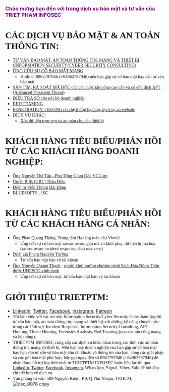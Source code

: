 ### <span style="color:purple">Chào mừng bạn đến với trang dịch vụ bảo mật và tư vấn của TRIET PHAM INFOSEC</span>

# <span style="font-family:Times New Roman">CÁC DỊCH VỤ BẢO MẬT & AN TOÀN THÔNG TIN</span>:
* <span style="font-family:Times New Roman">[TƯ VẤN BẢO MẬT, AN TOÀN THÔNG TIN, MẠNG VÀ THIẾT BỊ (INFORMATION SECURITY/CYBER SECURITY CONSULTING)]()</span>
* <span style="font-family:Times New Roman">[ỨNG CỨU SỰ CỐ BẢO MẬT MẠNG](https://trietptm.github.io/service/Incident_Response_Forensics)</span>
  * <span style="font-family:Times New Roman">Hotline: 0962797946 (+84962797946) nếu bạn gặp sự cố bảo mật hay cần tư vấn bảo mật</span>
* <span style="font-family:Times New Roman">[SĂN TÌM, RÀ SOÁT MÃ ĐỘC của các cuộc tấn công cao cấp và có chủ đích APT (Advanced Persistent Threat)](https://trietptm.github.io/service/Threat_Hunting)</span>
* <span style="font-family:Times New Roman">[ĐIỀU TRA SỐ cho nội bộ doanh nghiệp]()</span>
* <span style="font-family:Times New Roman">[RED TEAMING]()</span>
* <span style="font-family:Times New Roman">[PENETRATION TESTING cho hệ thống hạ tầng, dịch vụ và website]()</span>
* <span style="font-family:Times New Roman">DỊCH VỤ KHÁC:</span>
  * <span style="font-family:Times New Roman">[Xóa dữ liệu trọn vẹn và an toàn cho các thiết bị]()</span>

# <span style="font-family:Times New Roman">KHÁCH HÀNG TIÊU BIỂU/PHẢN HỒI TỪ CÁC KHÁCH HÀNG DOANH NGHIỆP</span>:
* <span style="font-family:Times New Roman">[Ông Nguyễn Thế Tân - Phó Tổng Giám Đốc VCCorp](https://www.slideshare.net/slideshow/embed_code/key/AGjVNZ4vKbPLxT)</span>
* <span style="font-family:Times New Roman">[Uncle Bills (UBL) Thảo Điền](https://uncle-bills.vn/)</span>
* <span style="font-family:Times New Roman">[Điện tử Viễn Thông Hải Đăng](http://www.haidang.vn/)</span>
* <span style="font-family:Times New Roman">BLUESOFTS., JSC</span>

# <span style="font-family:Times New Roman">KHÁCH HÀNG TIÊU BIỂU/PHẢN HỒI TỪ CÁC KHÁCH HÀNG CÁ NHÂN</span>:
* <span style="font-family:Times New Roman">Ông Phan Quang Thắng, Trung tâm Hạ tầng toàn cầu Viettel</span>
  * <span style="font-family:Times New Roman">Ứng cứu sự cố bảo mật ransomware, giải mã và khôi phục dữ liệu bị mã hóa (ransomware incident response, data recovery)</span>
* <span style="font-family:Times New Roman">[Dịch giả Phạm Nguyên Trường](https://www.facebook.com/pham.nguyentruong)</span>
  * <span style="font-family:Times New Roman">Tư vấn bảo mật bảo vệ tài khoản</span>
* <span style="font-family:Times New Roman">[Ông Nguyễn Quang Thạch](https://www.facebook.com/nqthach) - [người khởi xướng chương trình Sách Hóa Nông Thôn được UNESCO vinh danh](http://www.unesco.org/new/en/media-services/single-view/news/literacy_prize_winner_answered_the_call_of_his_ancestors_to/)</span>
  * <span style="font-family:Times New Roman">Ứng cứu sự cố bảo mật, tư vấn bảo mật bảo vệ tài khoản</span>

# <span style="font-family:Times New Roman">GIỚI THIỆU TRIETPTM</span>:
* [LinkedIn](https://www.linkedin.com/in/trietptm/), [Twitter](https://twitter.com/MinhTrietPT/with_replies), [Facebook](https://www.facebook.com/trietptmonsec/), [Instagram](https://www.instagram.com/trietptm/), [Patreon](https://www.patreon.com/trietptm)
* <span style="font-family:Times New Roman">Tôi làm việc với vai trò một Information Security/Cyber Security Consultant (người tư vấn bảo mật, an toàn thông tin, mạng và thiết bị) với những kỹ năng chuyên sâu trong các lĩnh vực Incident Response, Information Security Consulting, APT Hunting, Threat Hunting, Forensics Analysis, Red Teaming (qua các tấn công mạng và hệ thống).</span>
* <span style="font-family:Times New Roman">TRIETPTM INFOSEC cung cấp các dịch vụ khác nhau trong các lĩnh vực an toàn thông tin, mạng và thiết bị. Nếu bạn hay doanh nghiệp của bạn gặp sự cố bảo mật hay bạn cần tư vấn về bảo mật cho tài khoản và thông tin của bạn, cùng các giải pháp và các gói bảo mật phù hợp, hãy gọi ngay đến số 0962797946 (+84962797946) để nhận được hỗ trợ kịp thời nhất từ TRIETPTM INFOSEC hoặc liên lạc tôi qua [LinkedIn](https://www.linkedin.com/in/trietptm/), [Twitter](https://twitter.com/MinhTrietPT/with_replies), [Facebook](https://www.facebook.com/trietptmonsec/), [Instagram](https://www.instagram.com/trietptm/), WhatsApp, Signal, Viber, Zalo để hỏi đáp chi tiết hơn về dịch vụ.</span>
* <span style="font-family:Times New Roman">Văn phòng tư vấn: 589 Nguyễn Kiệm, P.9, Q.Phú Nhuận, TP.HCM.</span>
![dsc_0078 copy](https://user-images.githubusercontent.com/526959/51726184-a9f47980-2098-11e9-824c-0a4991b572d3.jpg)


